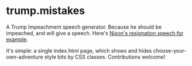 # trump.mistakes

A Trump Impeachment speech generator. Because he should be impeached, and will give a speech. Here's [Nixon's resignation speech for example](http://www.pbs.org/newshour/spc/character/links/nixon_speech.html).

It's simple: a single index.html page, which shows and hides choose-your-own-adventure style bits by CSS classes. Contributions welcome!

